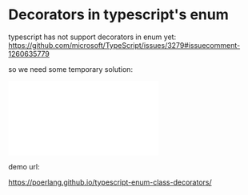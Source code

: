# Decorators in typescript's enum

typescript has not support decorators in enum yet:
https://github.com/microsoft/TypeScript/issues/3279#issuecomment-1260635779

so we need some temporary solution:

![MyEnum.ts](src/MyEnum.ts)


demo url:

https://poerlang.github.io/typescript-enum-class-decorators/
